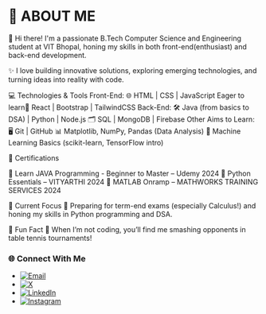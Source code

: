 # 💫 ABOUT ME
🌟 Hi there! I'm a passionate B.Tech Computer Science and Engineering student at VIT Bhopal, honing my skills in both front-end(enthusiast) and back-end development.

✨ I love building innovative solutions, exploring emerging technologies, and turning ideas into reality with code.

💻 Technologies & Tools
Front-End:
🌐 HTML | CSS | JavaScript
Eager to learn🎨 React | Bootstrap | TailwindCSS
Back-End:
🛠️ Java (from basics to DSA) | Python | Node.js
🗂️ SQL | MongoDB | Firebase
Other Aims to Learn:
🖥️ Git | GitHub
📊 Matplotlib, NumPy, Pandas (Data Analysis)
🧠 Machine Learning Basics (scikit-learn, TensorFlow intro)

📜 Certifications

📌 Learn JAVA Programming - Beginner to Master – Udemy 2024
📌 Python Essentials – VITYARTHI 2024
📌 MATLAB Onramp – MATHWORKS TRAINING SERVICES 2024

🚀 Current Focus
🌱 Preparing for term-end exams (especially Calculus!) and honing my skills in Python programming and DSA.

🎯 Fun Fact
🏓 When I’m not coding, you’ll find me smashing opponents in table tennis tournaments!

### 🌐 **Connect With Me**

- [![Email](https://upload.wikimedia.org/wikipedia/commons/7/72/Email_icon_2.svg)](mailto:shrivastavakartik13@gmail.com)
- [![X](https://upload.wikimedia.org/wikipedia/commons/6/60/Twitter_Logo_2021.svg)](https://x.com/@K_Shri99142)
- [![LinkedIn](https://upload.wikimedia.org/wikipedia/commons/0/01/LinkedIn_Logo_2013.png)](https://www.linkedin.com/in/kartik-shrivastava-a2078b322)
- [![Instagram](https://upload.wikimedia.org/wikipedia/commons/9/95/Instagram_logo_2022.svg)](https://www.instagram.com/kartik_s1336?igsh=dW04NTcxYm9lM29x)

